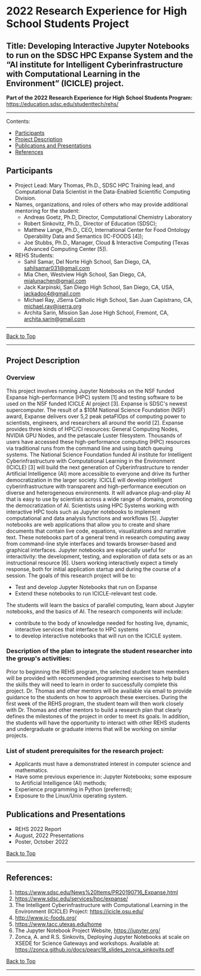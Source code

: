 # 2022 Research Experience for High School Students Project 
## Title: Developing Interactive Jupyter Notebooks to run on the SDSC HPC Expanse System and the “AI institute for Intelligent Cyberinfrastructure with Computational Learning in the Environment” (ICICLE) project.

**Part of the 2022 Research Experience for High School Students Program:**  https://education.sdsc.edu/studenttech/rehs/

<hr>

<a name="top">Contents:
* [Participants](#parts)
* [Project Description](#proj-desc)
* [Publications and Presentations](#pubs)
* [References](#refs)



## Participants  <a name="parts"></a>
* Project Lead:  Mary Thomas, Ph.D., SDSC HPC Training lead, and Computational Data Scientist in the Data-Enabled Scientific Computing Division.
* Names, organizations, and roles of others who may provide additional mentoring for the student:  
   * Andreas Goetz, Ph.D, Director, Computational Chemistry Laboratory
   * Robert Sinkovitz, Ph.D., Director of Education (SDSC);  
   * Matthew Lange, Ph.D., CEO, International Center for Food Ontology Operability Data and Semantics (IC-FOODS [4]); 
   * Joe Stubbs, Ph.D., Manager, Cloud & Interactive Computing (Texas Advanced Computing Center [5]).
* REHS Students:
   * Sahil Samar, Del Norte High School, San Diego, CA, sahilsamar031@gmail.com
   * Mia Chen, Westview High School, San Diego, CA, mialunachen@gmail.com
   * Jack Karpinski, San Diego High School, San Diego, CA, USA, jackadoo4@gmail.com
   * Michael Ray, JSerra Catholic High School, San Juan Capistrano, CA, michael.ray@jserra.org
   * Archita Sarin, Mission San Jose High School, Fremont, CA, archita.sarin@gmail.com
<hr>

  [Back to Top](#top)
<hr>

## Project Description  <a name="proj-desc"></a>
### Overview
This project involves running Jupyter Notebooks on the NSF funded Expanse high-performance (HPC) system [1] and testing software to be used on the NSF funded ICICLE AI project [3]. Expanse is SDSC's newest supercomputer. The result of a $10M National Science Foundation (NSF) award, Expanse delivers over 5,2 peak petaFlOps of computing power to scientists, engineers, and researchers all around the world [2]. Expanse provides three kinds of HPC/CI resources: General Computing Nodes, NVIDIA GPU Nodes, and the petascale Luster filesystem. Thousands of users have accessed these high-performance computing (HPC) resources via traditional runs from the command line and using batch queuing systems.
The National Science Foundation funded AI institute for Intelligent Cyberinfrastructure with Computational Learning in the Environment (ICICLE) [3] will build the next generation of Cyberinfrastructure to render Artificial Intelligence (AI) more accessible to everyone and drive its further democratization in the larger society. ICICLE will develop intelligent cyberinfrastructure with transparent and high-performance execution on diverse and heterogeneous environments. It will advance plug-and-play AI that is easy to use by scientists across a wide range of domains, promoting the democratization of AI.
Scientists using HPC Systems working with interactive HPC tools such as Jupyter notebooks to implement computational and data analysis functions and workflows [5]. Jupyter notebooks are web applications that allow you to create and share documents that contain live code, equations, visualizations and narrative text. These notebooks part of a general trend in research computing away from command-line style interfaces and towards browser-based and graphical interfaces. Jupyter notebooks are especially useful for interactivity: the development, testing, and exploration of data sets or as an instructional resource [6]. Users working interactively expect a timely response, both for initial application startup and during the course of a session.
The goals of this research project will be to: 
* Test and develop Jupyter Notebooks that run on Expanse
* Extend these notebooks to run ICICLE-relevant test code. 

The students will learn the basics of parallel computing, learn about Jupyter notebooks, and the basics of AI. The research components will include:
* contribute to the body of knowledge needed for hosting live, dynamic, interactive services that interface to HPC systems
* to develop interactive notebooks that will run on the ICICLE system.


### Description of the plan to integrate the student researcher into the group's activities: 
Prior to beginning the REHS program, the selected student team members will be provided with recommended programming exercises to help build the skills they will need to learn in order to successfully complete this project. Dr. Thomas and other mentors will be available via email to provide guidance to the students on how to approach these exercises. During the first week of the REHS program, the student team will then work closely with Dr. Thomas and other mentors to build a research plan that clearly defines the milestones of the project in order to meet its goals. In addition, the students will have the opportunity to interact with other REHS students and undergraduate or graduate interns that will be working on similar projects.

### List of student prerequisites for the research project: 
* Applicants must have a demonstrated interest in computer science and mathematics. 
* Have some previous experience in: Jupyter Notebooks; some exposure to Artificial Intelligence (AI) methods;  
* Experience programming in Python (preferred); 
* Exposure to the Linux/Unix operating system. 


## Publications and Presentations  <a name="pubs"></a>
* REHS 2022 Report
* August, 2022 Presentations
* Poster, October 2022

[Back to Top](#top)
<hr>

## References:   <a name="refs"></a>
1.	https://www.sdsc.edu/News%20Items/PR20190716_Expanse.html
2.	https://www.sdsc.edu/services/hpc/expanse/
3.	The  Intelligent Cyberinfrastructure with Computational Learning in the Environment (ICICLE) Project:  https://icicle.osu.edu/ 
4.	http://www.ic-foods.org/
5.	https://www.tacc.utexas.edu/home 
6.	The Jupyter Notebook Project Website, https://jupyter.org/
7.	Zonca, A. and R.S. Sinkovits, Deploying Jupyter Notebooks at scale on XSEDE for Science Gateways and workshops. Available at: https://zonca.github.io/docs/pearc18_slides_zonca_sinkovits.pdf

[Back to Top](#top)
<hr>
